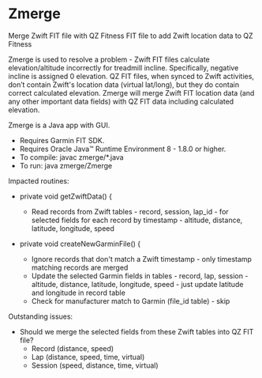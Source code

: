 # Zmerge
Merge Zwift FIT file with QZ Fitness FIT file to add Zwift location data to QZ Fitness

Zmerge is used to resolve a problem - Zwift FIT files calculate elevation/altitude incorrectly for treadmill incline. Specifically, negative incline is assigned 0 elevation. QZ FIT files, when synced to Zwift activities, don’t contain Zwift's location data (virtual lat/long), but they do contain correct calculated elevation. Zmerge will merge Zwift FIT location data (and any other important data fields) with QZ FIT data including calculated elevation.

Zmerge is a Java app with GUI. 
- Requires Garmin FIT SDK.
- Requires Oracle Java™ Runtime Environment 8 - 1.8.0 or higher.
- To compile: javac zmerge/*.java
- To run: java zmerge/Zmerge

Impacted routines:

- private void getZwiftData() {     
  - Read records from Zwift tables - record, session, lap_id - for selected fields for each record by timestamp - altitude, distance, latitude, longitude, speed

- private void createNewGarminFile() {
  - Ignore records that don't match a Zwift timestamp - only timestamp matching records are merged
  - Update the selected Garmin fields in tables - record, lap, session - altitude, distance, latitude, longitude, speed - just update latitude and longitude in record table
  - Check for manufacturer match to Garmin (file_id table) - skip
  
Outstanding issues:

- Should we merge the selected fields from these Zwift tables into QZ FIT file?
  - Record (distance, speed)
  - Lap (distance, speed, time, virtual)
  - Session (speed, distance, time, virtual)

